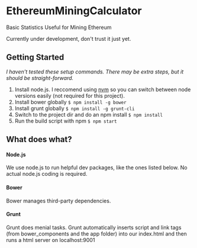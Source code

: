 # EthereumMiningCalculator
Basic Statistics Useful for Mining Ethereum


Currently under development, don't trust it just yet.

## Getting Started

_I haven't tested these setup commands. There may be extra steps, but it should be straight-forward._

1. Install node.js. I reccomend using [nvm](https://github.com/creationix/nvm) so you can switch between
node versions easily (not required for this project).
2. Install bower globally `$ npm install -g bower`
3. Install grunt globally `$ npm install -g grunt-cli`
4. Switch to the project dir and do an npm install `$ npm install`
5. Run the build script with npm `$ npm start`

## What does what?

#### Node.js
We use node.js to run helpful dev packages, like the ones listed below. No actual node.js coding is required.

#### Bower
Bower manages third-party dependencies.

#### Grunt
Grunt does menial tasks. Grunt automatically inserts script and link tags (from bower_components and the app folder)
into our index.html and then runs a html server on localhost:9001